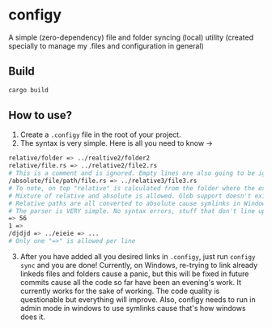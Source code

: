 # configy
A simple (zero-dependency) file and folder syncing (local) utility (created specially to manage my .files and configuration in general)

## Build

```bash
cargo build
```

## How to use?

1. Create a `.configy` file in the root of your project.
2. The syntax is very simple. Here is all you need to know ->
```bash
relative/folder => ../realtive2/folder2
relative/file.rs => ../relative2/file2.rs
# This is a comment and is ignored. Empty lines are also going to be ignored
/absolute/file/path/file.rs => ../relative3/file3.rs
# To note, on top "relative" is calculated from the folder where the executable is launched
# Mixture of relative and absolute is allowed. Glob support doesn't exist yet
# Relative paths are all converted to absolute cause symlinks in Windows don't support relative paths
# The parser is VERY simple. No syntax errors, stuff that don't line up are just ignored. for e.g.
=> 56
1 =>
/djdjd => ../eieie => ...
# Only one "=>" is allowed per line
```
3. After you have added all you desired links in `.configy`, just run `configy sync` and you are done! Currently, on Windows, re-trying to link already linkeds files and folders cause a panic, but this will be fixed in future commits cause all the code so far have been an evening's work. It currently works for the sake of working. The code quality is questionable but everything will improve. Also, configy needs to run in admin mode in windows to use symlinks cause that's how windows does it.
